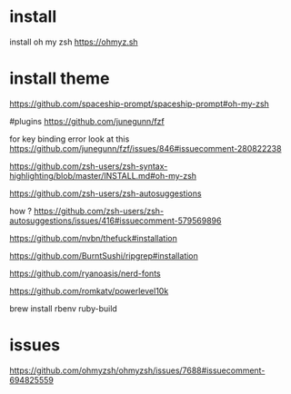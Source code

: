 # install
install oh my zsh https://ohmyz.sh


# install theme
https://github.com/spaceship-prompt/spaceship-prompt#oh-my-zsh

#plugins
https://github.com/junegunn/fzf

for key binding error look at this https://github.com/junegunn/fzf/issues/846#issuecomment-280822238


https://github.com/zsh-users/zsh-syntax-highlighting/blob/master/INSTALL.md#oh-my-zsh

https://github.com/zsh-users/zsh-autosuggestions

how ? https://github.com/zsh-users/zsh-autosuggestions/issues/416#issuecomment-579569896

https://github.com/nvbn/thefuck#installation

https://github.com/BurntSushi/ripgrep#installation

https://github.com/ryanoasis/nerd-fonts

https://github.com/romkatv/powerlevel10k

brew install rbenv ruby-build


# issues
https://github.com/ohmyzsh/ohmyzsh/issues/7688#issuecomment-694825559
